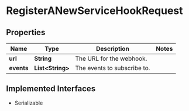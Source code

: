 

# RegisterANewServiceHookRequest


## Properties

| Name | Type | Description | Notes |
|------------ | ------------- | ------------- | -------------|
|**url** | **String** | The URL for the webhook. |  |
|**events** | **List&lt;String&gt;** | The events to subscribe to. |  |


## Implemented Interfaces

* Serializable


